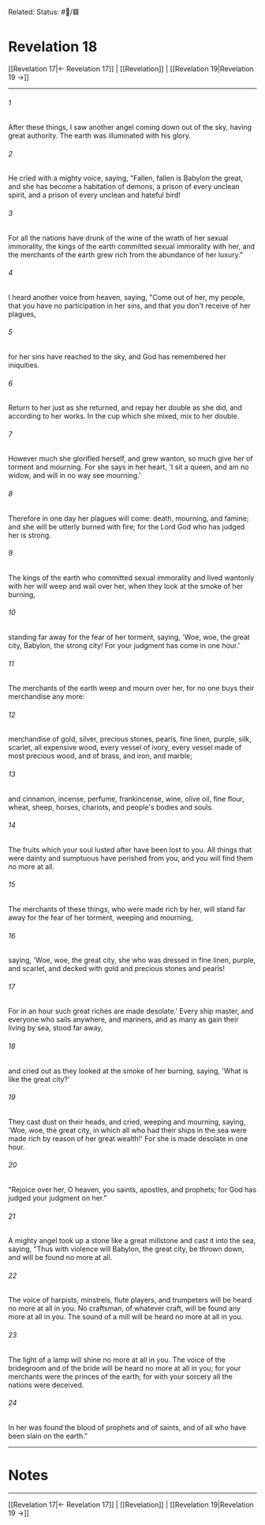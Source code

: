 Related:
Status: #📖/🟥
# Revelation 18

[[Revelation 17|← Revelation 17]] | [[Revelation]] | [[Revelation 19|Revelation 19 →]]
***



###### 1 
After these things, I saw another angel coming down out of the sky, having great authority. The earth was illuminated with his glory. 

###### 2 
He cried with a mighty voice, saying, "Fallen, fallen is Babylon the great, and she has become a habitation of demons, a prison of every unclean spirit, and a prison of every unclean and hateful bird! 

###### 3 
For all the nations have drunk of the wine of the wrath of her sexual immorality, the kings of the earth committed sexual immorality with her, and the merchants of the earth grew rich from the abundance of her luxury." 

###### 4 
I heard another voice from heaven, saying, "Come out of her, my people, that you have no participation in her sins, and that you don't receive of her plagues, 

###### 5 
for her sins have reached to the sky, and God has remembered her iniquities. 

###### 6 
Return to her just as she returned, and repay her double as she did, and according to her works. In the cup which she mixed, mix to her double. 

###### 7 
However much she glorified herself, and grew wanton, so much give her of torment and mourning. For she says in her heart, 'I sit a queen, and am no widow, and will in no way see mourning.' 

###### 8 
Therefore in one day her plagues will come: death, mourning, and famine; and she will be utterly burned with fire; for the Lord God who has judged her is strong. 

###### 9 
The kings of the earth who committed sexual immorality and lived wantonly with her will weep and wail over her, when they look at the smoke of her burning, 

###### 10 
standing far away for the fear of her torment, saying, 'Woe, woe, the great city, Babylon, the strong city! For your judgment has come in one hour.' 

###### 11 
The merchants of the earth weep and mourn over her, for no one buys their merchandise any more: 

###### 12 
merchandise of gold, silver, precious stones, pearls, fine linen, purple, silk, scarlet, all expensive wood, every vessel of ivory, every vessel made of most precious wood, and of brass, and iron, and marble; 

###### 13 
and cinnamon, incense, perfume, frankincense, wine, olive oil, fine flour, wheat, sheep, horses, chariots, and people's bodies and souls. 

###### 14 
The fruits which your soul lusted after have been lost to you. All things that were dainty and sumptuous have perished from you, and you will find them no more at all. 

###### 15 
The merchants of these things, who were made rich by her, will stand far away for the fear of her torment, weeping and mourning, 

###### 16 
saying, 'Woe, woe, the great city, she who was dressed in fine linen, purple, and scarlet, and decked with gold and precious stones and pearls! 

###### 17 
For in an hour such great riches are made desolate.' Every ship master, and everyone who sails anywhere, and mariners, and as many as gain their living by sea, stood far away, 

###### 18 
and cried out as they looked at the smoke of her burning, saying, 'What is like the great city?' 

###### 19 
They cast dust on their heads, and cried, weeping and mourning, saying, 'Woe, woe, the great city, in which all who had their ships in the sea were made rich by reason of her great wealth!' For she is made desolate in one hour. 

###### 20 
"Rejoice over her, O heaven, you saints, apostles, and prophets; for God has judged your judgment on her." 

###### 21 
A mighty angel took up a stone like a great millstone and cast it into the sea, saying, "Thus with violence will Babylon, the great city, be thrown down, and will be found no more at all. 

###### 22 
The voice of harpists, minstrels, flute players, and trumpeters will be heard no more at all in you. No craftsman, of whatever craft, will be found any more at all in you. The sound of a mill will be heard no more at all in you. 

###### 23 
The light of a lamp will shine no more at all in you. The voice of the bridegroom and of the bride will be heard no more at all in you; for your merchants were the princes of the earth; for with your sorcery all the nations were deceived. 

###### 24 
In her was found the blood of prophets and of saints, and of all who have been slain on the earth."

---
# Notes


***
[[Revelation 17|← Revelation 17]] | [[Revelation]] | [[Revelation 19|Revelation 19 →]]
